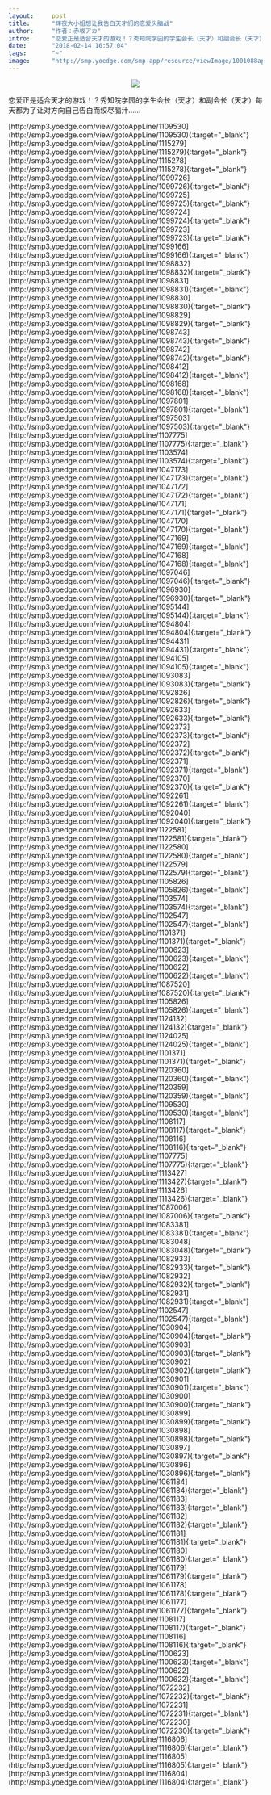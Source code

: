 ```yaml
---
layout:     post
title:      "辉夜大小姐想让我告白天才们的恋爱头脑战"
author:     "作者：赤坂アカ"
intro:      "恋爱正是适合天才的游戏！？秀知院学园的学生会长（天才）和副会长（天才）每天都为了让对方向自己告白而绞尽脑汁……"
date:       "2018-02-14 16:57:04"
tags:       "~"
image:      "http://smp.yoedge.com/smp-app/resource/viewImage/1001088appline.png"
---
```

<div style="text-align: center">
<p><img src="http://smp.yoedge.com/smp-app/resource/viewImage/1001088appline.png"/></p>
</div>
<p class="post-meta">
<span>恋爱正是适合天才的游戏！？秀知院学园的学生会长（天才）和副会长（天才）每天都为了让对方向自己告白而绞尽脑汁……</span>
</p>
[http://smp3.yoedge.com/view/gotoAppLine/1109530](http://smp3.yoedge.com/view/gotoAppLine/1109530){:target="_blank"}
[http://smp3.yoedge.com/view/gotoAppLine/1115279](http://smp3.yoedge.com/view/gotoAppLine/1115279){:target="_blank"}
[http://smp3.yoedge.com/view/gotoAppLine/1115278](http://smp3.yoedge.com/view/gotoAppLine/1115278){:target="_blank"}
[http://smp3.yoedge.com/view/gotoAppLine/1099726](http://smp3.yoedge.com/view/gotoAppLine/1099726){:target="_blank"}
[http://smp3.yoedge.com/view/gotoAppLine/1099725](http://smp3.yoedge.com/view/gotoAppLine/1099725){:target="_blank"}
[http://smp3.yoedge.com/view/gotoAppLine/1099724](http://smp3.yoedge.com/view/gotoAppLine/1099724){:target="_blank"}
[http://smp3.yoedge.com/view/gotoAppLine/1099723](http://smp3.yoedge.com/view/gotoAppLine/1099723){:target="_blank"}
[http://smp3.yoedge.com/view/gotoAppLine/1099166](http://smp3.yoedge.com/view/gotoAppLine/1099166){:target="_blank"}
[http://smp3.yoedge.com/view/gotoAppLine/1098832](http://smp3.yoedge.com/view/gotoAppLine/1098832){:target="_blank"}
[http://smp3.yoedge.com/view/gotoAppLine/1098831](http://smp3.yoedge.com/view/gotoAppLine/1098831){:target="_blank"}
[http://smp3.yoedge.com/view/gotoAppLine/1098830](http://smp3.yoedge.com/view/gotoAppLine/1098830){:target="_blank"}
[http://smp3.yoedge.com/view/gotoAppLine/1098829](http://smp3.yoedge.com/view/gotoAppLine/1098829){:target="_blank"}
[http://smp3.yoedge.com/view/gotoAppLine/1098743](http://smp3.yoedge.com/view/gotoAppLine/1098743){:target="_blank"}
[http://smp3.yoedge.com/view/gotoAppLine/1098742](http://smp3.yoedge.com/view/gotoAppLine/1098742){:target="_blank"}
[http://smp3.yoedge.com/view/gotoAppLine/1098412](http://smp3.yoedge.com/view/gotoAppLine/1098412){:target="_blank"}
[http://smp3.yoedge.com/view/gotoAppLine/1098168](http://smp3.yoedge.com/view/gotoAppLine/1098168){:target="_blank"}
[http://smp3.yoedge.com/view/gotoAppLine/1097801](http://smp3.yoedge.com/view/gotoAppLine/1097801){:target="_blank"}
[http://smp3.yoedge.com/view/gotoAppLine/1097503](http://smp3.yoedge.com/view/gotoAppLine/1097503){:target="_blank"}
[http://smp3.yoedge.com/view/gotoAppLine/1107775](http://smp3.yoedge.com/view/gotoAppLine/1107775){:target="_blank"}
[http://smp3.yoedge.com/view/gotoAppLine/1103574](http://smp3.yoedge.com/view/gotoAppLine/1103574){:target="_blank"}
[http://smp3.yoedge.com/view/gotoAppLine/1047173](http://smp3.yoedge.com/view/gotoAppLine/1047173){:target="_blank"}
[http://smp3.yoedge.com/view/gotoAppLine/1047172](http://smp3.yoedge.com/view/gotoAppLine/1047172){:target="_blank"}
[http://smp3.yoedge.com/view/gotoAppLine/1047171](http://smp3.yoedge.com/view/gotoAppLine/1047171){:target="_blank"}
[http://smp3.yoedge.com/view/gotoAppLine/1047170](http://smp3.yoedge.com/view/gotoAppLine/1047170){:target="_blank"}
[http://smp3.yoedge.com/view/gotoAppLine/1047169](http://smp3.yoedge.com/view/gotoAppLine/1047169){:target="_blank"}
[http://smp3.yoedge.com/view/gotoAppLine/1047168](http://smp3.yoedge.com/view/gotoAppLine/1047168){:target="_blank"}
[http://smp3.yoedge.com/view/gotoAppLine/1097046](http://smp3.yoedge.com/view/gotoAppLine/1097046){:target="_blank"}
[http://smp3.yoedge.com/view/gotoAppLine/1096930](http://smp3.yoedge.com/view/gotoAppLine/1096930){:target="_blank"}
[http://smp3.yoedge.com/view/gotoAppLine/1095144](http://smp3.yoedge.com/view/gotoAppLine/1095144){:target="_blank"}
[http://smp3.yoedge.com/view/gotoAppLine/1094804](http://smp3.yoedge.com/view/gotoAppLine/1094804){:target="_blank"}
[http://smp3.yoedge.com/view/gotoAppLine/1094431](http://smp3.yoedge.com/view/gotoAppLine/1094431){:target="_blank"}
[http://smp3.yoedge.com/view/gotoAppLine/1094105](http://smp3.yoedge.com/view/gotoAppLine/1094105){:target="_blank"}
[http://smp3.yoedge.com/view/gotoAppLine/1093083](http://smp3.yoedge.com/view/gotoAppLine/1093083){:target="_blank"}
[http://smp3.yoedge.com/view/gotoAppLine/1092826](http://smp3.yoedge.com/view/gotoAppLine/1092826){:target="_blank"}
[http://smp3.yoedge.com/view/gotoAppLine/1092633](http://smp3.yoedge.com/view/gotoAppLine/1092633){:target="_blank"}
[http://smp3.yoedge.com/view/gotoAppLine/1092373](http://smp3.yoedge.com/view/gotoAppLine/1092373){:target="_blank"}
[http://smp3.yoedge.com/view/gotoAppLine/1092372](http://smp3.yoedge.com/view/gotoAppLine/1092372){:target="_blank"}
[http://smp3.yoedge.com/view/gotoAppLine/1092371](http://smp3.yoedge.com/view/gotoAppLine/1092371){:target="_blank"}
[http://smp3.yoedge.com/view/gotoAppLine/1092370](http://smp3.yoedge.com/view/gotoAppLine/1092370){:target="_blank"}
[http://smp3.yoedge.com/view/gotoAppLine/1092261](http://smp3.yoedge.com/view/gotoAppLine/1092261){:target="_blank"}
[http://smp3.yoedge.com/view/gotoAppLine/1092040](http://smp3.yoedge.com/view/gotoAppLine/1092040){:target="_blank"}
[http://smp3.yoedge.com/view/gotoAppLine/1122581](http://smp3.yoedge.com/view/gotoAppLine/1122581){:target="_blank"}
[http://smp3.yoedge.com/view/gotoAppLine/1122580](http://smp3.yoedge.com/view/gotoAppLine/1122580){:target="_blank"}
[http://smp3.yoedge.com/view/gotoAppLine/1122579](http://smp3.yoedge.com/view/gotoAppLine/1122579){:target="_blank"}
[http://smp3.yoedge.com/view/gotoAppLine/1105826](http://smp3.yoedge.com/view/gotoAppLine/1105826){:target="_blank"}
[http://smp3.yoedge.com/view/gotoAppLine/1103574](http://smp3.yoedge.com/view/gotoAppLine/1103574){:target="_blank"}
[http://smp3.yoedge.com/view/gotoAppLine/1102547](http://smp3.yoedge.com/view/gotoAppLine/1102547){:target="_blank"}
[http://smp3.yoedge.com/view/gotoAppLine/1101371](http://smp3.yoedge.com/view/gotoAppLine/1101371){:target="_blank"}
[http://smp3.yoedge.com/view/gotoAppLine/1100623](http://smp3.yoedge.com/view/gotoAppLine/1100623){:target="_blank"}
[http://smp3.yoedge.com/view/gotoAppLine/1100622](http://smp3.yoedge.com/view/gotoAppLine/1100622){:target="_blank"}
[http://smp3.yoedge.com/view/gotoAppLine/1087520](http://smp3.yoedge.com/view/gotoAppLine/1087520){:target="_blank"}
[http://smp3.yoedge.com/view/gotoAppLine/1105826](http://smp3.yoedge.com/view/gotoAppLine/1105826){:target="_blank"}
[http://smp3.yoedge.com/view/gotoAppLine/1124132](http://smp3.yoedge.com/view/gotoAppLine/1124132){:target="_blank"}
[http://smp3.yoedge.com/view/gotoAppLine/1124025](http://smp3.yoedge.com/view/gotoAppLine/1124025){:target="_blank"}
[http://smp3.yoedge.com/view/gotoAppLine/1101371](http://smp3.yoedge.com/view/gotoAppLine/1101371){:target="_blank"}
[http://smp3.yoedge.com/view/gotoAppLine/1120360](http://smp3.yoedge.com/view/gotoAppLine/1120360){:target="_blank"}
[http://smp3.yoedge.com/view/gotoAppLine/1120359](http://smp3.yoedge.com/view/gotoAppLine/1120359){:target="_blank"}
[http://smp3.yoedge.com/view/gotoAppLine/1109530](http://smp3.yoedge.com/view/gotoAppLine/1109530){:target="_blank"}
[http://smp3.yoedge.com/view/gotoAppLine/1108117](http://smp3.yoedge.com/view/gotoAppLine/1108117){:target="_blank"}
[http://smp3.yoedge.com/view/gotoAppLine/1108116](http://smp3.yoedge.com/view/gotoAppLine/1108116){:target="_blank"}
[http://smp3.yoedge.com/view/gotoAppLine/1107775](http://smp3.yoedge.com/view/gotoAppLine/1107775){:target="_blank"}
[http://smp3.yoedge.com/view/gotoAppLine/1113427](http://smp3.yoedge.com/view/gotoAppLine/1113427){:target="_blank"}
[http://smp3.yoedge.com/view/gotoAppLine/1113426](http://smp3.yoedge.com/view/gotoAppLine/1113426){:target="_blank"}
[http://smp3.yoedge.com/view/gotoAppLine/1087006](http://smp3.yoedge.com/view/gotoAppLine/1087006){:target="_blank"}
[http://smp3.yoedge.com/view/gotoAppLine/1083381](http://smp3.yoedge.com/view/gotoAppLine/1083381){:target="_blank"}
[http://smp3.yoedge.com/view/gotoAppLine/1083048](http://smp3.yoedge.com/view/gotoAppLine/1083048){:target="_blank"}
[http://smp3.yoedge.com/view/gotoAppLine/1082933](http://smp3.yoedge.com/view/gotoAppLine/1082933){:target="_blank"}
[http://smp3.yoedge.com/view/gotoAppLine/1082932](http://smp3.yoedge.com/view/gotoAppLine/1082932){:target="_blank"}
[http://smp3.yoedge.com/view/gotoAppLine/1082931](http://smp3.yoedge.com/view/gotoAppLine/1082931){:target="_blank"}
[http://smp3.yoedge.com/view/gotoAppLine/1102547](http://smp3.yoedge.com/view/gotoAppLine/1102547){:target="_blank"}
[http://smp3.yoedge.com/view/gotoAppLine/1030904](http://smp3.yoedge.com/view/gotoAppLine/1030904){:target="_blank"}
[http://smp3.yoedge.com/view/gotoAppLine/1030903](http://smp3.yoedge.com/view/gotoAppLine/1030903){:target="_blank"}
[http://smp3.yoedge.com/view/gotoAppLine/1030902](http://smp3.yoedge.com/view/gotoAppLine/1030902){:target="_blank"}
[http://smp3.yoedge.com/view/gotoAppLine/1030901](http://smp3.yoedge.com/view/gotoAppLine/1030901){:target="_blank"}
[http://smp3.yoedge.com/view/gotoAppLine/1030900](http://smp3.yoedge.com/view/gotoAppLine/1030900){:target="_blank"}
[http://smp3.yoedge.com/view/gotoAppLine/1030899](http://smp3.yoedge.com/view/gotoAppLine/1030899){:target="_blank"}
[http://smp3.yoedge.com/view/gotoAppLine/1030898](http://smp3.yoedge.com/view/gotoAppLine/1030898){:target="_blank"}
[http://smp3.yoedge.com/view/gotoAppLine/1030897](http://smp3.yoedge.com/view/gotoAppLine/1030897){:target="_blank"}
[http://smp3.yoedge.com/view/gotoAppLine/1030896](http://smp3.yoedge.com/view/gotoAppLine/1030896){:target="_blank"}
[http://smp3.yoedge.com/view/gotoAppLine/1061184](http://smp3.yoedge.com/view/gotoAppLine/1061184){:target="_blank"}
[http://smp3.yoedge.com/view/gotoAppLine/1061183](http://smp3.yoedge.com/view/gotoAppLine/1061183){:target="_blank"}
[http://smp3.yoedge.com/view/gotoAppLine/1061182](http://smp3.yoedge.com/view/gotoAppLine/1061182){:target="_blank"}
[http://smp3.yoedge.com/view/gotoAppLine/1061181](http://smp3.yoedge.com/view/gotoAppLine/1061181){:target="_blank"}
[http://smp3.yoedge.com/view/gotoAppLine/1061180](http://smp3.yoedge.com/view/gotoAppLine/1061180){:target="_blank"}
[http://smp3.yoedge.com/view/gotoAppLine/1061179](http://smp3.yoedge.com/view/gotoAppLine/1061179){:target="_blank"}
[http://smp3.yoedge.com/view/gotoAppLine/1061178](http://smp3.yoedge.com/view/gotoAppLine/1061178){:target="_blank"}
[http://smp3.yoedge.com/view/gotoAppLine/1061177](http://smp3.yoedge.com/view/gotoAppLine/1061177){:target="_blank"}
[http://smp3.yoedge.com/view/gotoAppLine/1108117](http://smp3.yoedge.com/view/gotoAppLine/1108117){:target="_blank"}
[http://smp3.yoedge.com/view/gotoAppLine/1108116](http://smp3.yoedge.com/view/gotoAppLine/1108116){:target="_blank"}
[http://smp3.yoedge.com/view/gotoAppLine/1100623](http://smp3.yoedge.com/view/gotoAppLine/1100623){:target="_blank"}
[http://smp3.yoedge.com/view/gotoAppLine/1100622](http://smp3.yoedge.com/view/gotoAppLine/1100622){:target="_blank"}
[http://smp3.yoedge.com/view/gotoAppLine/1072232](http://smp3.yoedge.com/view/gotoAppLine/1072232){:target="_blank"}
[http://smp3.yoedge.com/view/gotoAppLine/1072231](http://smp3.yoedge.com/view/gotoAppLine/1072231){:target="_blank"}
[http://smp3.yoedge.com/view/gotoAppLine/1072230](http://smp3.yoedge.com/view/gotoAppLine/1072230){:target="_blank"}
[http://smp3.yoedge.com/view/gotoAppLine/1116806](http://smp3.yoedge.com/view/gotoAppLine/1116806){:target="_blank"}
[http://smp3.yoedge.com/view/gotoAppLine/1116805](http://smp3.yoedge.com/view/gotoAppLine/1116805){:target="_blank"}
[http://smp3.yoedge.com/view/gotoAppLine/1116804](http://smp3.yoedge.com/view/gotoAppLine/1116804){:target="_blank"}


